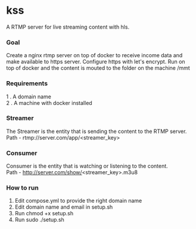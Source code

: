 # kss
A RTMP server for live streaming content with hls. 

### Goal
Create a nginx rtmp server on top of docker to receive income data and make available to https server. Configure https with let's encrypt. Run on top of docker and the content is mouted to the folder on the machine /mmt

### Requirements
1 . A domain name\
2 . A machine with docker installed

### Streamer
The Streamer is the entity that is sending the content to the RTMP server.\
Path - rtmp://server.com/app/<streamer_key>

### Consumer
Consumer is the entity that is watching or listening to the content.\
Path - http://server.com/show/<streamer_key>.m3u8

### How to run
1. Edit compose.yml to provide the right domain name
2. Edit domain name and email in setup.sh 
3. Run chmod +x setup.sh
4. Run sudo ./setup.sh
